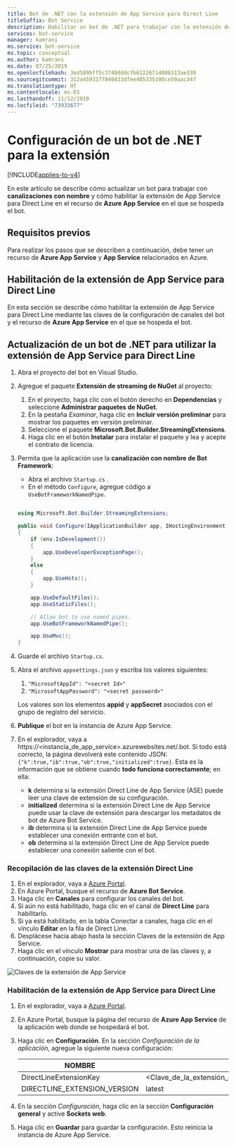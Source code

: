 ```yaml
---
title: Bot de .NET con la extensión de App Service para Direct Line
titleSuffix: Bot Service
description: Habilitar un bot de .NET para trabajar con la extensión de App Service para Direct Line
services: bot-service
manager: kamrani
ms.service: bot-service
ms.topic: conceptual
ms.author: kamrani
ms.date: 07/25/2019
ms.openlocfilehash: 3ed589bff5c3740dddcfb62226714006313ae330
ms.sourcegitcommit: 312a4593177840433dfee405335100ce59aac347
ms.translationtype: HT
ms.contentlocale: es-ES
ms.lasthandoff: 11/12/2019
ms.locfileid: "73933677"
---
```

# <a name="configure-net-bot-for-extension"></a>Configuración de un bot de .NET para la extensión

[!INCLUDE[applies-to-v4](includes/applies-to.md)]

En este artículo se describe cómo actualizar un bot para trabajar con **canalizaciones con nombre** y cómo habilitar la extensión de App Service para Direct Line en el recurso de **Azure App Service** en el que se hospeda el bot.  

## <a name="prerequisites"></a>Requisitos previos

Para realizar los pasos que se describen a continuación, debe tener un recurso de **Azure App Service** y **App Service** relacionados en Azure.

## <a name="enable-direct-line-app-service-extension"></a>Habilitación de la extensión de App Service para Direct Line

En esta sección se describe cómo habilitar la extensión de App Service para Direct Line mediante las claves de la configuración de canales del bot y el recurso de **Azure App Service** en el que se hospeda el bot.

## <a name="update-net-bot-to-use-direct-line-app-service-extension"></a>Actualización de un bot de .NET para utilizar la extensión de App Service para Direct Line

1. Abra el proyecto del bot en Visual Studio.
1. Agregue el paquete **Extensión de streaming de NuGet** al proyecto:
    1. En el proyecto, haga clic con el botón derecho en **Dependencias** y seleccione **Administrar paquetes de NuGet**.
    1. En la pestaña *Examinar*, haga clic en **Incluir versión preliminar** para mostrar los paquetes en versión preliminar.
    1. Seleccione el paquete **Microsoft.Bot.Builder.StreamingExtensions**.
    1. Haga clic en el botón **Instalar** para instalar el paquete y lea y acepte el contrato de licencia.
1. Permita que la aplicación use la **canalización con nombre de Bot Framework**:
    - Abra el archivo `Startup.cs` .
    - En el método ``Configure``, agregue código a ``UseBotFrameworkNamedPipe``.

    ```csharp

    using Microsoft.Bot.Builder.StreamingExtensions;

    public void Configure(IApplicationBuilder app, IHostingEnvironment env)
    {
        if (env.IsDevelopment())
        {
            app.UseDeveloperExceptionPage();
        }
        else
        {
            app.UseHsts();
        }

        app.UseDefaultFiles();
        app.UseStaticFiles();

        // Allow bot to use named pipes.
        app.UseBotFrameworkNamedPipe();

        app.UseMvc();
    }
    ```

1. Guarde el archivo `Startup.cs`.
1. Abra el archivo `appsettings.json` y escriba los valores siguientes:
    1. `"MicrosoftAppId": "<secret Id>"`
    1. `"MicrosoftAppPassword": "<secret password>"`

    Los valores son los elementos **appid** y **appSecret** asociados con el grupo de registro del servicio.

1. **Publique** el bot en la instancia de Azure App Service.
1. En el explorador, vaya a https://<instancia_de_app_service>.azurewebsites.net/.bot. Si todo está correcto, la página devolverá este contenido JSON: `{"k":true,"ib":true,"ob":true,"initialized":true}`. Esta es la información que se obtiene cuando **todo funciona correctamente**; en ella:

    - **k** determina si la extensión Direct Line de App Service (ASE) puede leer una clave de extensión de su configuración. 
    - **initialized** determina si la extensión Direct Line de App Service puede usar la clave de extensión para descargar los metadatos de bot de Azure Bot Service.
    - **ib** determina si la extensión Direct Line de App Service puede establecer una conexión entrante con el bot.
    - **ob** determina si la extensión Direct Line de App Service puede establecer una conexión saliente con el bot. 


### <a name="gather-your-direct-line-extension-keys"></a>Recopilación de las claves de la extensión Direct Line

1. En el explorador, vaya a [Azure Portal](https://portal.azure.com/).
1. En Azure Portal, busque el recurso de **Azure Bot Service**.
1. Haga clic en **Canales** para configurar los canales del bot.
1. Si aún no está habilitado, haga clic en el canal de **Direct Line** para habilitarlo. 
1. Si ya está habilitado, en la tabla Conectar a canales, haga clic en el vínculo **Editar** en la fila de Direct Line.
1. Desplácese hacia abajo hasta la sección Claves de la extensión de App Service. 
1. Haga clic en el vínculo **Mostrar** para mostrar una de las claves y, a continuación, copie su valor.

![Claves de la extensión de App Service](./media/channels/direct-line-extension-extension-keys.png)

### <a name="enable-the-direct-line-app-service-extension"></a>Habilitación de la extensión de App Service para Direct Line

1. En el explorador, vaya a [Azure Portal](https://portal.azure.com/).
1. En Azure Portal, busque la página del recurso de **Azure App Service** de la aplicación web donde se hospedará el bot.
1. Haga clic en **Configuración**. En la sección *Configuración de la aplicación*, agregue la siguiente nueva configuración:

    |NOMBRE|Valor|
    |---|---|
    |DirectLineExtensionKey|<Clave_de_la_extensión_de_App_Service_de_la_seccion_1>|
    |DIRECTLINE_EXTENSION_VERSION|latest|

1. En la sección *Configuración*, haga clic en la sección **Configuración general** y active **Sockets web**.
1. Haga clic en **Guardar** para guardar la configuración. Esto reinicia la instancia de Azure App Service.
